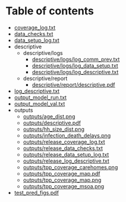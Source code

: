 # Table of contents

* [coverage_log.txt](coverage_log.txt)
* [data_checks.txt](data_checks.txt)
* [data_setup_log.txt](data_setup_log.txt)
* descriptive
  * descriptive/logs
    * [descriptive/logs/log_comm_prev.txt](descriptive/logs/log_comm_prev.txt)
    * [descriptive/logs/log_data_setup.txt](descriptive/logs/log_data_setup.txt)
    * [descriptive/logs/log_descriptive.txt](descriptive/logs/log_descriptive.txt)
  * descriptive/report
    * [descriptive/report/descriptive.pdf](descriptive/report/descriptive.pdf)
* [log_descriptive.txt](log_descriptive.txt)
* [output_model_run.txt](output_model_run.txt)
* [output_model_val.txt](output_model_val.txt)
* outputs
  * [outputs/age_dist.png](outputs/age_dist.png)
  * [outputs/descriptive.pdf](outputs/descriptive.pdf)
  * [outputs/hh_size_dist.png](outputs/hh_size_dist.png)
  * [outputs/infection_death_delays.png](outputs/infection_death_delays.png)
  * [outputs/release_coverage_log.txt](outputs/release_coverage_log.txt)
  * [outputs/release_data_checks.txt](outputs/release_data_checks.txt)
  * [outputs/release_data_setup_log.txt](outputs/release_data_setup_log.txt)
  * [outputs/release_log_descriptive.txt](outputs/release_log_descriptive.txt)
  * [outputs/tpp_coverage_carehomes.png](outputs/tpp_coverage_carehomes.png)
  * [outputs/tpp_coverage_map.pdf](outputs/tpp_coverage_map.pdf)
  * [outputs/tpp_coverage_map.png](outputs/tpp_coverage_map.png)
  * [outputs/tpp_coverage_msoa.png](outputs/tpp_coverage_msoa.png)
* [test_pred_figs.pdf](test_pred_figs.pdf)